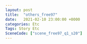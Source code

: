 ```yaml
---
layout: post
title:  "others_free97"
date:   2021-02-10 23:00:00 +0000
categories: Etc
Tags: Story Etc
SceneCode: ["scene_free97_q1_s20"]
---
```

